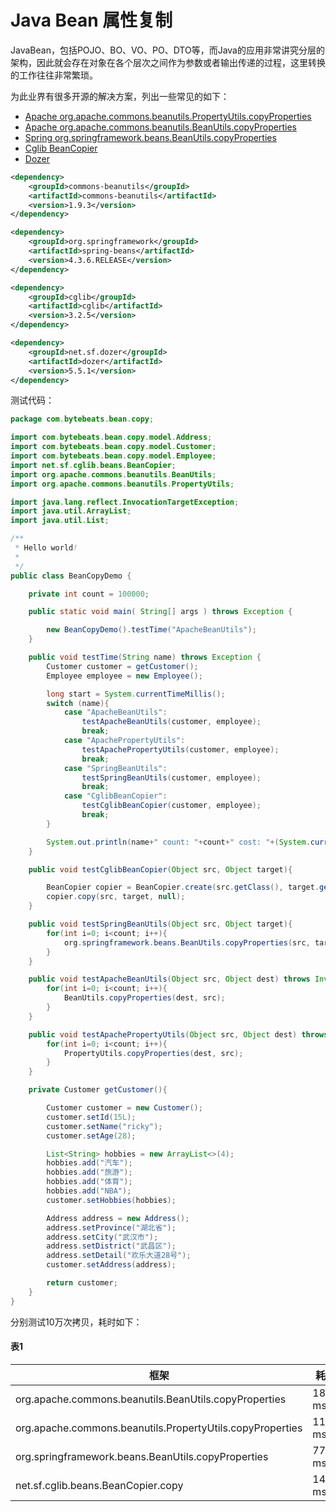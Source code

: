 # Java Bean 属性复制

JavaBean，包括POJO、BO、VO、PO、DTO等，而Java的应用非常讲究分层的架构，因此就会存在对象在各个层次之间作为参数或者输出传递的过程，这里转换的工作往往非常繁琐。

为此业界有很多开源的解决方案，列出一些常见的如下：

- [Apache org.apache.commons.beanutils.PropertyUtils.copyProperties](https://link.jianshu.com?t=http://commons.apache.org/proper/commons-beanutils/)
- [Apache org.apache.commons.beanutils.BeanUtils.copyProperties](https://link.jianshu.com?t=http://commons.apache.org/proper/commons-beanutils/)
- [Spring org.springframework.beans.BeanUtils.copyProperties](https://link.jianshu.com?t=http://spring.io/)
- [Cglib BeanCopier](https://link.jianshu.com?t=https://github.com/cglib/cglib)
- [Dozer](https://link.jianshu.com?t=http://dozer.sourceforge.net/)



```xml
<dependency>
    <groupId>commons-beanutils</groupId>
    <artifactId>commons-beanutils</artifactId>
    <version>1.9.3</version>
</dependency>

<dependency>
    <groupId>org.springframework</groupId>
    <artifactId>spring-beans</artifactId>
    <version>4.3.6.RELEASE</version>
</dependency>

<dependency>
    <groupId>cglib</groupId>
    <artifactId>cglib</artifactId>
    <version>3.2.5</version>
</dependency>

<dependency>
    <groupId>net.sf.dozer</groupId>
    <artifactId>dozer</artifactId>
    <version>5.5.1</version>
</dependency>
```

测试代码：

```java
package com.bytebeats.bean.copy;

import com.bytebeats.bean.copy.model.Address;
import com.bytebeats.bean.copy.model.Customer;
import com.bytebeats.bean.copy.model.Employee;
import net.sf.cglib.beans.BeanCopier;
import org.apache.commons.beanutils.BeanUtils;
import org.apache.commons.beanutils.PropertyUtils;

import java.lang.reflect.InvocationTargetException;
import java.util.ArrayList;
import java.util.List;

/**
 * Hello world!
 *
 */
public class BeanCopyDemo {

    private int count = 100000;

    public static void main( String[] args ) throws Exception {

        new BeanCopyDemo().testTime("ApacheBeanUtils");
    }

    public void testTime(String name) throws Exception {
        Customer customer = getCustomer();
        Employee employee = new Employee();

        long start = System.currentTimeMillis();
        switch (name){
            case "ApacheBeanUtils":
                testApacheBeanUtils(customer, employee);
                break;
            case "ApachePropertyUtils":
                testApachePropertyUtils(customer, employee);
                break;
            case "SpringBeanUtils":
                testSpringBeanUtils(customer, employee);
                break;
            case "CglibBeanCopier":
                testCglibBeanCopier(customer, employee);
                break;
        }

        System.out.println(name+" count: "+count+" cost: "+(System.currentTimeMillis() - start)+" ms");
    }

    public void testCglibBeanCopier(Object src, Object target){

        BeanCopier copier = BeanCopier.create(src.getClass(), target.getClass(), false);
        copier.copy(src, target, null);
    }

    public void testSpringBeanUtils(Object src, Object target){
        for(int i=0; i<count; i++){
            org.springframework.beans.BeanUtils.copyProperties(src, target);
        }
    }

    public void testApacheBeanUtils(Object src, Object dest) throws InvocationTargetException, IllegalAccessException {
        for(int i=0; i<count; i++){
            BeanUtils.copyProperties(dest, src);
        }
    }

    public void testApachePropertyUtils(Object src, Object dest) throws InvocationTargetException, IllegalAccessException, NoSuchMethodException {
        for(int i=0; i<count; i++){
            PropertyUtils.copyProperties(dest, src);
        }
    }

    private Customer getCustomer(){

        Customer customer = new Customer();
        customer.setId(15L);
        customer.setName("ricky");
        customer.setAge(28);

        List<String> hobbies = new ArrayList<>(4);
        hobbies.add("汽车");
        hobbies.add("旅游");
        hobbies.add("体育");
        hobbies.add("NBA");
        customer.setHobbies(hobbies);

        Address address = new Address();
        address.setProvince("湖北省");
        address.setCity("武汉市");
        address.setDistrict("武昌区");
        address.setDetail("欢乐大道28号");
        customer.setAddress(address);

        return customer;
    }
}

```





分别测试10万次拷贝，耗时如下：

#### 表1

| 框架                                                      | 耗时    |
| --------------------------------------------------------- | ------- |
| org.apache.commons.beanutils.BeanUtils.copyProperties     | 1804 ms |
| org.apache.commons.beanutils.PropertyUtils.copyProperties | 1171 ms |
| org.springframework.beans.BeanUtils.copyProperties        | 770 ms  |
| net.sf.cglib.beans.BeanCopier.copy                        | 147 ms  |